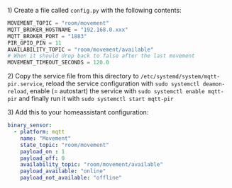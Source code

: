 1\) Create a file called `config.py` with the following contents:

```python
MOVEMENT_TOPIC = "room/movement"
MQTT_BROKER_HOSTNAME = "192.168.0.xxx"
MQTT_BROKER_PORT = "1883"
PIR_GPIO_PIN = 11
AVAILABILITY_TOPIC = "room/movement/available"
# When it should drop back to false after the last movement
MOVEMENT_TIMEOUT_SECONDS = 120.0
```

2\) Copy the service file from this directory to `/etc/systemd/system/mqtt-pir.service`, reload the service configuration with `sudo systemctl deamon-reload`, enable (= autostart) the service with `sudo systemctl enable mqtt-pir` and finally run it with `sudo systemctl start mqtt-pir`

3\) Add this to your homeassistant configuration:

```yaml
binary_sensor:
  - platform: mqtt
    name: "Movement"
    state_topic: "room/movement"
    payload_on : 1
    payload_off: 0
    availability_topic: "room/movement/available"
    payload_available: "online"
    payload_not_available: "offline"
```
